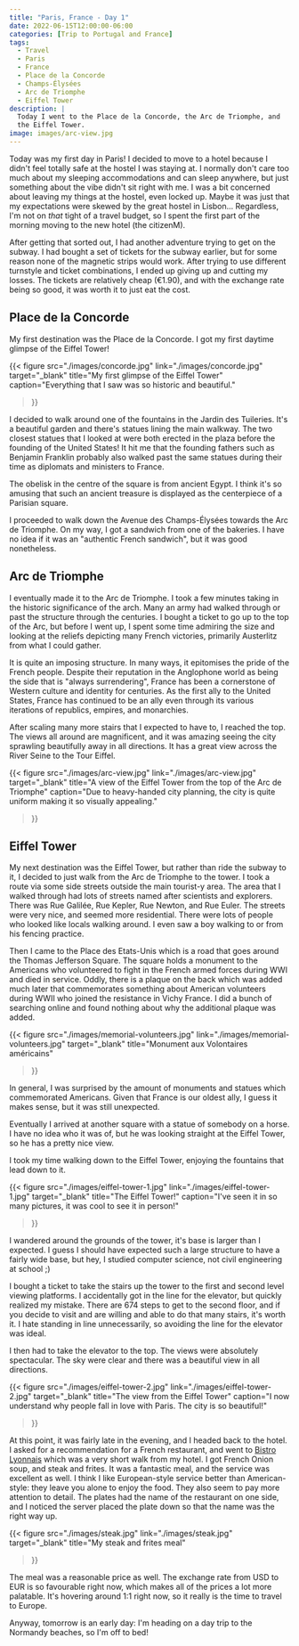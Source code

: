 ```yaml
---
title: "Paris, France - Day 1"
date: 2022-06-15T12:00:00-06:00
categories: [Trip to Portugal and France]
tags:
  - Travel
  - Paris
  - France
  - Place de la Concorde
  - Champs-Élysées
  - Arc de Triomphe
  - Eiffel Tower
description: |
  Today I went to the Place de la Concorde, the Arc de Triomphe, and
  the Eiffel Tower.
image: images/arc-view.jpg
---
```


Today was my first day in Paris! I decided to move to a hotel because I didn't
feel totally safe at the hostel I was staying at. I normally don't care too much
about my sleeping accommodations and can sleep anywhere, but just something
about the vibe didn't sit right with me. I was a bit concerned about leaving my
things at the hostel, even locked up. Maybe it was just that my expectations
were skewed by the great hostel in Lisbon... Regardless, I'm not on *that* tight
of a travel budget, so I spent the first part of the morning moving to the new
hotel (the citizenM).

After getting that sorted out, I had another adventure trying to get on the
subway. I had bought a set of tickets for the subway earlier, but for some
reason none of the magnetic strips would work. After trying to use different
turnstyle and ticket combinations, I ended up giving up and cutting my losses.
The tickets are relatively cheap (€1.90), and with the exchange rate being so
good, it was worth it to just eat the cost.

## Place de la Concorde

My first destination was the Place de la Concorde. I got my first daytime
glimpse of the Eiffel Tower!

{{< figure
      src="./images/concorde.jpg"
      link="./images/concorde.jpg"
      target="_blank"
      title="My first glimpse of the Eiffel Tower"
      caption="Everything that I saw was so historic and beautiful."
>}}

I decided to walk around one of the fountains in the Jardin des Tuileries. It's
a beautiful garden and there's statues lining the main walkway. The two closest
statues that I looked at were both erected in the plaza before the founding of
the United States! It hit me that the founding fathers such as Benjamin Franklin
probably also walked past the same statues during their time as diplomats and
ministers to France.

The obelisk in the centre of the square is from ancient Egypt. I think it's so
amusing that such an ancient treasure is displayed as the centerpiece of a
Parisian square.

I proceeded to walk down the Avenue des Champs-Élysées towards the Arc de
Triomphe. On my way, I got a sandwich from one of the bakeries. I have no idea
if it was an "authentic French sandwich", but it was good nonetheless.

## Arc de Triomphe

I eventually made it to the Arc de Triomphe. I took a few minutes taking in the
historic significance of the arch. Many an army had walked through or past the
structure through the centuries. I bought a ticket to go up to the top of the
Arc, but before I went up, I spent some time admiring the size and looking at
the reliefs depicting many French victories, primarily Austerlitz from what I
could gather.

It is quite an imposing structure. In many ways, it epitomises the pride of the
French people. Despite their reputation in the Anglophone world as being the
side that is "always surrendering", France has been a cornerstone of Western
culture and identity for centuries. As the first ally to the United States,
France has continued to be an ally even through its various iterations of
republics, empires, and monarchies.

After scaling many more stairs that I expected to have to, I reached the top.
The views all around are magnificent, and it was amazing seeing the city
sprawling beautifully away in all directions. It has a great view across the
River Seine to the Tour Eiffel.

{{< figure
      src="./images/arc-view.jpg"
      link="./images/arc-view.jpg"
      target="_blank"
      title="A view of the Eiffel Tower from the top of the Arc de Triomphe"
      caption="Due to heavy-handed city planning, the city is quite uniform making it so visually appealing."
>}}

## Eiffel Tower

My next destination was the Eiffel Tower, but rather than ride the subway to it,
I decided to just walk from the Arc de Triomphe to the tower. I took a route via
some side streets outside the main tourist-y area. The area that I walked
through had lots of streets named after scientists and explorers. There was Rue
Galilée, Rue Kepler, Rue Newton, and Rue Euler. The streets were very nice, and
seemed more residential. There were lots of people who looked like locals
walking around. I even saw a boy walking to or from his fencing practice.

Then I came to the Place des Etats-Unis which is a road that goes around the
Thomas Jefferson Square. The square holds a monument to the Americans who
volunteered to fight in the French armed forces during WWI and died in service.
Oddly, there is a plaque on the back which was added much later that
commemorates something about American volunteers during WWII who joined the
resistance in Vichy France. I did a bunch of searching online and found nothing
about why the additional plaque was added.

{{< figure
      src="./images/memorial-volunteers.jpg"
      link="./images/memorial-volunteers.jpg"
      target="_blank"
      title="Monument aux Volontaires américains"
>}}

In general, I was surprised by the amount of monuments and statues which
commemorated Americans. Given that France is our oldest ally, I guess it makes
sense, but it was still unexpected.

Eventually I arrived at another square with a statue of somebody on a horse. I
have no idea who it was of, but he was looking straight at the Eiffel Tower, so
he has a pretty nice view.

I took my time walking down to the Eiffel Tower, enjoying the fountains that
lead down to it.

{{< figure
      src="./images/eiffel-tower-1.jpg"
      link="./images/eiffel-tower-1.jpg"
      target="_blank"
      title="The Eiffel Tower!"
      caption="I've seen it in so many pictures, it was cool to see it in person!"
>}}

I wandered around the grounds of the tower, it's base is larger than I expected.
I guess I should have expected such a large structure to have a fairly wide
base, but hey, I studied computer science, not civil engineering at school ;)

I bought a ticket to take the stairs up the tower to the first and second level
viewing platforms. I accidentally got in the line for the elevator, but quickly
realized my mistake. There are 674 steps to get to the second floor, and if you
decide to visit and are willing and able to do that many stairs, it's worth it.
I hate standing in line unnecessarily, so avoiding the line for the elevator was
ideal.

I then had to take the elevator to the top. The views were absolutely
spectacular. The sky were clear and there was a beautiful view in all
directions.

{{< figure
      src="./images/eiffel-tower-2.jpg"
      link="./images/eiffel-tower-2.jpg"
      target="_blank"
      title="The view from the Eiffel Tower"
      caption="I now understand why people fall in love with Paris. The city is so beautiful!"
>}}

At this point, it was fairly late in the evening, and I headed back to the
hotel. I asked for a recommendation for a French restaurant, and went to [Bistro
Lyonnais](https://goo.gl/maps/xfZUEEhPQpsbb7dC8) which was a very short walk
from my hotel. I got French Onion soup, and steak and frites. It was a fantastic
meal, and the service was excellent as well. I think I like European-style
service better than American-style: they leave you alone to enjoy the food. They
also seem to pay more attention to detail. The plates had the name of the
restaurant on one side, and I noticed the server placed the plate down so that
the name was the right way up.

{{< figure
      src="./images/steak.jpg"
      link="./images/steak.jpg"
      target="_blank"
      title="My steak and frites meal"
>}}

The meal was a reasonable price as well. The exchange rate from USD to EUR is so
favourable right now, which makes all of the prices a lot more palatable. It's
hovering around 1:1 right now, so it really is the time to travel to Europe.

Anyway, tomorrow is an early day: I'm heading on a day trip to the Normandy
beaches, so I'm off to bed!
